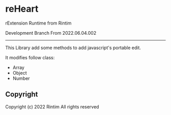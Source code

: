 # reHeart

rExtension Runtime from Rintim

Development Branch From 2022.06.04.002

---

This Library add some methods to add javascript's portable edit.

It modifies follow class:
- Array
- Object
- Number

## Copyright

Copyright (c) 2022 Rintim All rights reserved